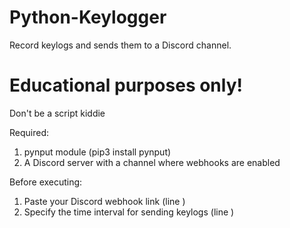 # Python-Keylogger
Record keylogs and sends them to a Discord channel.

# Educational purposes only! 
Don't be a script kiddie

Required:
1) pynput module (pip3 install pynput)
2) A Discord server with a channel where webhooks are enabled

Before executing:
1) Paste your Discord webhook link (line )
2) Specify the time interval for sending keylogs (line )
